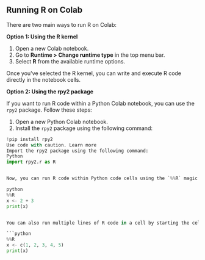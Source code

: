 ## Running R on Colab

There are two main ways to run R on Colab:

**Option 1: Using the R kernel**

1. Open a new Colab notebook.
2. Go to **Runtime > Change runtime type** in the top menu bar.
3. Select **R** from the available runtime options.

Once you've selected the R kernel, you can write and execute R code directly in the notebook cells.

**Option 2: Using the rpy2 package**

If you want to run R code within a Python Colab notebook, you can use the `rpy2` package. Follow these steps:

1. Open a new Python Colab notebook.
2. Install the `rpy2` package using the following command:

```python
!pip install rpy2
Use code with caution. Learn more
Import the rpy2 package using the following command:
Python
import rpy2.r as R


Now, you can run R code within Python code cells using the `%%R` magic. For example, the following code will print the value of the variable `x`:

python
%%R
x <- 2 + 3
print(x)


You can also run multiple lines of R code in a cell by starting the cell with `%%R`. For example, the following code will create a vector of numbers and then print the vector:

```python
%%R
x <- c(1, 2, 3, 4, 5)
print(x)
```